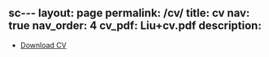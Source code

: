 sc---
layout: page
permalink: /cv/
title: cv
nav: true
nav_order: 4
cv_pdf: Liu+cv.pdf
description: 
---

- [Download CV](/assets/pdf/Liu+cv.pdf)
